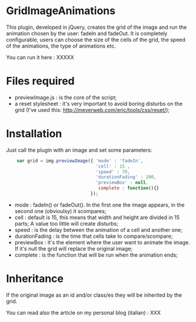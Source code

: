 GridImageAnimations
===========================

This plugin, developed in jQuery, creates the grid of the image and run the animation chosen by the user: fadeIn and fadeOut. 
It is completely configurable, users can choose the size of the cells of the grid, the speed of the animations, the type of animations etc.

You can run it here : XXXXX

Files required
===========================

- previewImage.js : is the core of the script;
- a reset stylesheet : it's very important to avoid boring disturbs on the grid (I've used this: http://meyerweb.com/eric/tools/css/reset/);


Installation
===========================

Just call the plugin with an image and set some parameters:

`````javascript
	var grid = img.previewImage({ 'mode' : 'fadeIn', 
	                              'cell' : 15 , 
	                              'speed' : 70, 
	                              'durationFading' : 200,
	                              'previewBox' : null,
	                               complete : function(){}  
	                            });
`````

- mode : fadeIn() or fadeOut(). In the first one the image appears, in the second one (obvioulsy) it scompares;
- cell : default is 15, this means that width and height are divided in 15 parts; A value too little will create disturbs;
- speed : is the delay between the animation of a cell and another one;
- durationFading :  is the time that cells take to compare/scompare;
- previewBox : it's the element where the user want to animate the image. If it's null the grid will replace the original image;
- complete : is the function that will be run when the animation ends;


Inheritance
===========================

If the original image as an id and/or class/es they will be inherited by the grid.




You can read also the article on my personal blog (italian) : XXX 


